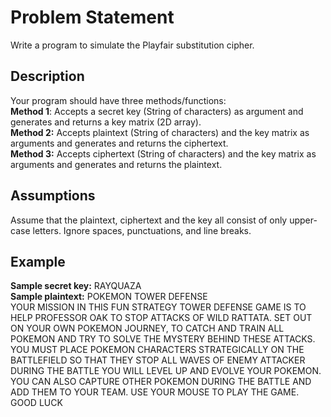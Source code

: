 # Problem Statement
Write a program to simulate the Playfair substitution cipher.

## Description
Your program should have three methods/functions:  
**Method 1**: Accepts a secret key (String of characters) as argument and generates and returns a key matrix (2D array).  
**Method 2:** Accepts plaintext (String of characters) and the key matrix as arguments and generates and returns the ciphertext.  
**Method 3:** Accepts ciphertext (String of characters) and the key matrix as arguments and generates and returns the plaintext.

## Assumptions
Assume that the plaintext, ciphertext and the key all consist of only upper-case letters. Ignore spaces, punctuations, and line breaks.

## Example
**Sample secret key:** RAYQUAZA  
**Sample plaintext:** POKEMON TOWER DEFENSE  
YOUR MISSION IN THIS FUN STRATEGY TOWER DEFENSE GAME IS TO HELP PROFESSOR OAK TO STOP ATTACKS OF WILD RATTATA. SET OUT ON YOUR OWN POKEMON JOURNEY, TO CATCH AND TRAIN ALL POKEMON AND TRY TO SOLVE THE MYSTERY BEHIND THESE ATTACKS. YOU MUST PLACE POKEMON CHARACTERS STRATEGICALLY ON THE BATTLEFIELD SO THAT THEY STOP ALL WAVES OF ENEMY ATTACKER
DURING THE BATTLE YOU WILL LEVEL UP AND EVOLVE YOUR POKEMON.  
YOU CAN ALSO CAPTURE OTHER POKEMON DURING THE BATTLE AND ADD THEM TO YOUR TEAM. USE YOUR MOUSE TO PLAY THE GAME. GOOD LUCK
